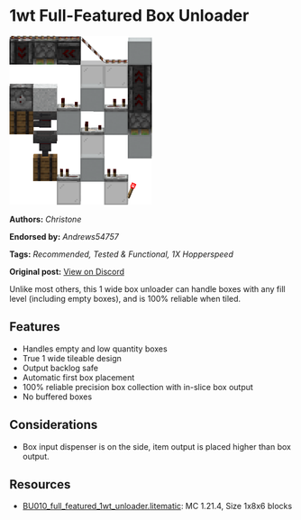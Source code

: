 # 1wt Full-Featured Box Unloader
<img alt="area_render_106_.png" src="images/area_render_106_.png?raw=1" height="300px">

**Authors:** *Christone*

**Endorsed by:** *Andrews54757*

**Tags:** *Recommended, Tested & Functional, 1X Hopperspeed*

**Original post:** [View on Discord](https://discord.com/channels/1375556143186837695/1401249609904554225)

Unlike most others, this 1 wide box unloader can handle boxes with any fill level (including empty boxes), and is 100% reliable when tiled.
## Features
- Handles empty and low quantity boxes
- True 1 wide tileable design
- Output backlog safe
- Automatic first box placement
- 100% reliable precision box collection with in-slice box output
- No buffered boxes
## Considerations
- Box input dispenser is on the side, item output is placed higher than box output.

## Resources
- [BU010_full_featured_1wt_unloader.litematic](attachments/BU010_full_featured_1wt_unloader.litematic): MC 1.21.4, Size 1x8x6 blocks
